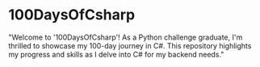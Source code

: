 # 100DaysOfCsharp
"Welcome to '100DaysOfCsharp'! As a Python challenge graduate, I'm thrilled to showcase my 100-day journey in C#. This repository highlights my progress and skills as I delve into C# for my backend needs."
